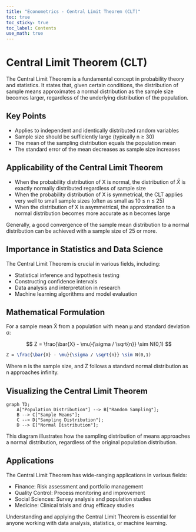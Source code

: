 ```yaml
---
title: "Econometrics - Central Limit Theorem (CLT)"
toc: true
toc_sticky: true
toc_label: Contents
use_math: true
---
```

# Central Limit Theorem (CLT)

The Central Limit Theorem is a fundamental concept in probability theory and statistics. It states that, given certain conditions, the distribution of sample means approximates a normal distribution as the sample size becomes larger, regardless of the underlying distribution of the population.

## Key Points

- Applies to independent and identically distributed random variables
- Sample size should be sufficiently large (typically n ≥ 30)
- The mean of the sampling distribution equals the population mean
- The standard error of the mean decreases as sample size increases

## **Applicability of the Central Limit Theorem**

- When the probability distribution of X is normal, the distribution of $\bar{X}$ is exactly normally distributed regardless of sample size
- When the probability distribution of X is symmetrical, the CLT applies very well to small sample sizes (often as small as 10 ≤ n ≤ 25)
- When the distribution of X is asymmetrical, the approximation to a normal distribution becomes more accurate as n becomes large

Generally, a good convergence of the sample mean distribution to a normal distribution can be achieved with a sample size of 25 or more.

## Importance in Statistics and Data Science

The Central Limit Theorem is crucial in various fields, including:

- Statistical inference and hypothesis testing
- Constructing confidence intervals
- Data analysis and interpretation in research
- Machine learning algorithms and model evaluation

## Mathematical Formulation

For a sample mean X̄ from a population with mean μ and standard deviation σ:

$$
Z = \frac{\bar{X} - \mu}{\sigma / \sqrt{n}} \sim N(0,1)
$$
 
```latex
Z = \frac{\bar{X} - \mu}{\sigma / \sqrt{n}} \sim N(0,1)
```

Where n is the sample size, and Z follows a standard normal distribution as n approaches infinity.

## Visualizing the Central Limit Theorem

```mermaid
graph TD;
    A["Population Distribution"] --> B["Random Sampling"];
    B --> C["Sample Means"];
    C --> D["Sampling Distribution"];
    D --> E["Normal Distribution"];
```

This diagram illustrates how the sampling distribution of means approaches a normal distribution, regardless of the original population distribution.

## Applications

The Central Limit Theorem has wide-ranging applications in various fields:

- Finance: Risk assessment and portfolio management
- Quality Control: Process monitoring and improvement
- Social Sciences: Survey analysis and population studies
- Medicine: Clinical trials and drug efficacy studies

Understanding and applying the Central Limit Theorem is essential for anyone working with data analysis, statistics, or machine learning.